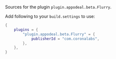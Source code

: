 Sources for the plugin `plugin.appodeal.beta.Flurry`.

Add following to your `build.settings` to use:
```lua
{
    plugins = {
        "plugin.appodeal.beta.Flurry" = {
            publisherId = "com.coronalabs",
        },
    },
}
```
